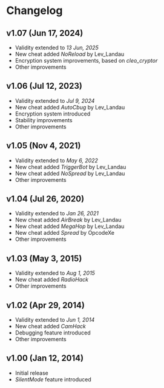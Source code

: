 # Changelog

## v1.07 (Jun 17, 2024)

- Validity extended to *13 Jun, 2025*
- New cheat added *NoReload* by Lev_Landau
- Encryption system improvements, based on *cleo_cryptor*
- Other improvements

## v1.06 (Jul 12, 2023)

- Validity extended to *Jul 9, 2024*
- New cheat added *AutoCbug* by Lev_Landau
- Encryption system introduced
- Stability improvements
- Other improvements

## v1.05 (Nov 4, 2021)

- Validity extended to *May 6, 2022*
- New cheat added *TriggerBot* by Lev_Landau
- New cheat added *NoSpread* by Lev_Landau
- Other improvements

## v1.04 (Jul 26, 2020)

- Validity extended to *Jan 26, 2021*
- New cheat added *AirBreak* by Lev_Landau
- New cheat added *MegaHop* by Lev_Landau
- New cheat added *Spread* by OpcodeXe
- Other improvements

## v1.03 (May 3, 2015)

- Validity extended to *Aug 1, 2015*
- New cheat added *RadioHack*
- Other improvements

## v1.02 (Apr 29, 2014)

- Validity extended to *Jun 1, 2014*
- New cheat added *CamHack*
- Debugging feature introduced
- Other improvements

## v1.00 (Jan 12, 2014)

- Initial release
- *SilentMode* feature introduced
